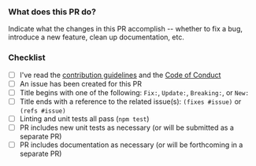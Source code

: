 ### What does this PR do?

Indicate what the changes in this PR accomplish -- whether to fix a bug, introduce a new feature, clean up documentation, etc.

### Checklist

- [ ] I've read the [contribution guidelines](./CONTIBUTING.md) and the [Code of Conduct](./CODE_OF_CONDUCT.md)
- [ ] An issue has been created for this PR
- [ ] Title begins with one of the following: `Fix:`, `Update:`, `Breaking:`, or `New:`
- [ ] Title ends with a reference to the related issue(s): `(fixes #issue)` or `(refs #issue)`
- [ ] Linting and unit tests all pass (`npm test`)
- [ ] PR includes new unit tests as necessary (or will be submitted as a separate PR)
- [ ] PR includes documentation as necessary (or will be forthcoming in a separate PR)